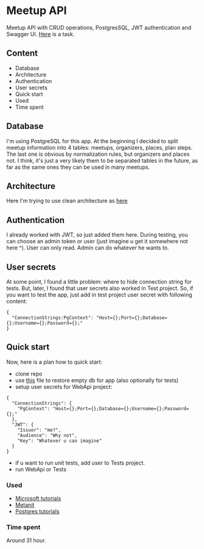 # Meetup API
Meetup API with CRUD operations, PostgresSQL, JWT authentication and Swagger UI. [Here](Task.pdf) is a task.

## Content
- Database
- Architecture
- Authentication
- User secrets
- Quick start
- Used
- Time spent

## Database
I'm using PostgreSQL for this app. At the beginning I decided to split meetup information into 4 tables: meetups, organizers, places, plan steps. The last one is obvious by normalization rules, but organizers and places not. I think, it's just a very likely them to be separated tables in the future, as far as the same ones they can be used in many meetups.

## Architecture
Here I'm trying to use clean architecture as [here](https://github.com/jasontaylordev/CleanArchitecture/tree/main)

## Authentication
I already worked with JWT, so just added them here. During testing, you can choose an admin token or user (just imagine u get it somewhere not here ^). User can only read. Admin can do whatever he wants to.

## User secrets
At some point, I found a little problem: where to hide connection string for tests. But, later, I found that user secrets also worked in Test project. So, if you want to test the app, just add in test project user secret with following content:
```
{
  "ConnectionStrings:PgContext": "Host={};Port={};Database={};Username={};Password={};"
}
```

## Quick start 
Now, here is a plan how to quick start:
- clone repo
- use [this](db.sql) file to restore empty db for app (also optionally for tests)
- setup user secrets for WebApi project:
```
{
  "ConnectionStrings": {
    "PgContext": "Host={};Port={};Database={};Username={};Password={};"
  },
  "JWT": {
    "Issuer": "me?",
    "Audience": "Why not",
    "Key": "Whatever u can imagine"
  }
}
```
- if u want to run unit tests, add user to Tests project.
- run WebApi or Tests

### Used
- [Microsoft tutorials](https://learn.microsoft.com/ru-ru/)
- [Metanit](https://metanit.com/)
- [Postgres tutorials](https://www.postgresqltutorial.com/)

### Time spent
Around 31 hour.